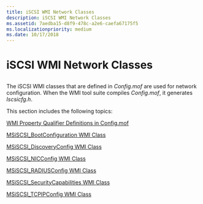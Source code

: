 ```yaml
---
title: iSCSI WMI Network Classes
description: iSCSI WMI Network Classes
ms.assetid: 7aedba15-d8f9-478c-a2e6-caefa67175f5
ms.localizationpriority: medium
ms.date: 10/17/2018
---
```


# iSCSI WMI Network Classes


## <span id="ddk_iscsi_wmi_classes_used_in_network_configuration_kr"></span><span id="DDK_ISCSI_WMI_CLASSES_USED_IN_NETWORK_CONFIGURATION_KR"></span>


The iSCSI WMI classes that are defined in *Config.mof* are used for network configuration. When the WMI tool suite compiles *Config.mof*, it generates *Iscsicfg.h*.

This section includes the following topics:

[WMI Property Qualifier Definitions in Config.mof](wmi-property-qualifier-definitions-in-config-mof.md)

[MSiSCSI\_BootConfiguration WMI Class](msiscsi-bootconfiguration-wmi-class.md)

[MSiSCSI\_DiscoveryConfig WMI Class](msiscsi-discoveryconfig-wmi-class.md)

[MSiSCSI\_NICConfig WMI Class](msiscsi-nicconfig-wmi-class.md)

[MSiSCSI\_RADIUSConfig WMI Class](msiscsi-radiusconfig-wmi-class.md)

[MSiSCSI\_SecurityCapabilities WMI Class](msiscsi-securitycapabilities-wmi-class.md)

[MSiSCSI\_TCPIPConfig WMI Class](msiscsi-tcpipconfig-wmi-class.md)

 

 





